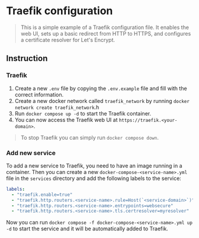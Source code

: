 # Traefik configuration

> This is a simple example of a Traefik configuration file. It enables the web UI, sets up a basic redirect from HTTP to HTTPS, and configures a certificate resolver for Let's Encrypt.

## Instruction

### Traefik

1. Create a new `.env` file by copying the `.env.example` file and fill with the correct information.
2. Create a new docker network called `traefik_network` by running `docker network create traefik_network`.h
3. Run `docker compose up -d` to start the Traefik container.
4. You can now access the Traefik web UI at `https://traefik.<your-domain>`.

> To stop Traefik you can simply run `docker compose down`.

### Add new service

To add a new service to Traefik, you need to have an image running in a container.
Then you can create a new `docker-compose-<service-name>.yml` file in the `services` directory and add the following labels to the service:

```yaml
labels:
  - "traefik.enable=true"
  - "traefik.http.routers.<service-name>.rule=Host(`<service-domain>`)"
  - "traefik.http.routers.<service-name>.entrypoints=websecure"
  - "traefik.http.routers.<service-name>.tls.certresolver=myresolver"
```

Now you can run `docker compose -f docker-compose-<service-name>.yml up -d` to start the service and it will be automatically added to Traefik.
